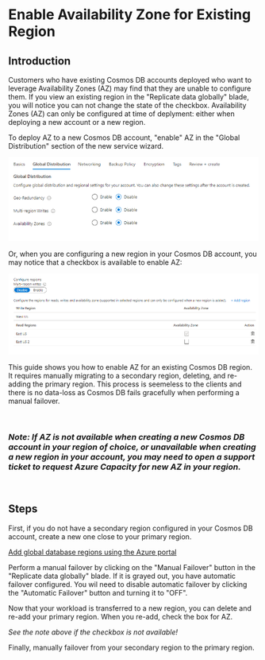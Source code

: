 # **Enable Availability Zone for Existing Region**

## **Introduction**
Customers who have existing Cosmos DB accounts deployed who want to leverage Availability Zones (AZ) may find that they are unable to configure them. If you view an existing region in the "Replicate data globally" blade, you will notice you can not change the state of the checkbox. Availability Zones (AZ) can only be configured at time of  deplyment: either when deploying a new account or a new region.

To deploy AZ to a new Cosmos DB account, "enable" AZ in the "Global Distribution" section of the new service wizard. 

![](.\images\cosmosdb-az-newAccount.png)

Or, when you are configuring a new region in your Cosmos DB account, you may notice that a checkbox is available to enable AZ:

![](.\images\cosmosdb-az-newRegion.png)

This guide shows you how to enable AZ for an existing Cosmos DB region. It requires manually migrating to a secondary region, deleting, and re-adding the primary region. This process is seemeless to the clients and there is no data-loss as Cosmos DB fails gracefully when performing a manual failover.

&nbsp;

### _**Note**: If AZ is not available when creating a new Cosmos DB account in your region of choice, or unavailable when creating a new region in your account, you may need to open a support ticket to request Azure Capacity for new AZ in your region._

&nbsp;

## **Steps**
First, if you do not have a secondary region configured in your Cosmos DB account, create a new one close to your primary region.

[Add global database regions using the Azure portal](https://docs.microsoft.com/en-us/azure/cosmos-db/sql/tutorial-global-distribution-sql-api?tabs=dotnetv2%2Capi-async#addregion)

Perform a manual failover by clicking on the "Manual Failover" button in the "Replicate data globally" blade. If it is grayed out, you have automatic failover configured. You wil need to disable automatic failover by clicking the "Automatic Failover" button and turning it to "OFF".

Now that your workload is transferred to a new region, you can delete and re-add your primary region. When you re-add, check the box for AZ. 

_See the note above if the checkbox is not available!_

Finally, manually failover from your secondary region to the primary region. 

